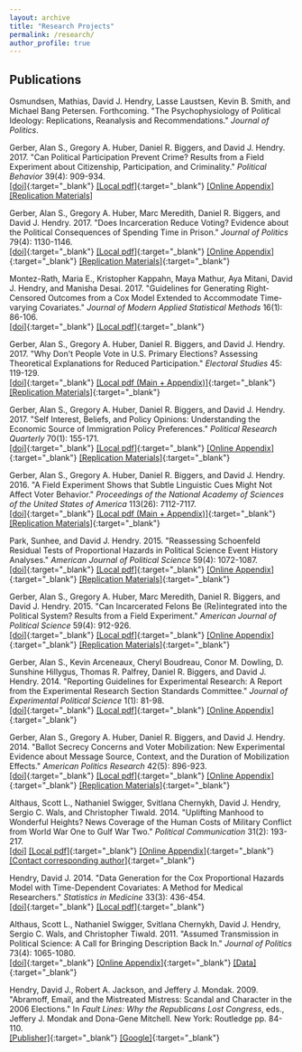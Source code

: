 ```yaml
---
layout: archive
title: "Research Projects"
permalink: /research/
author_profile: true
---
```


<h2>Publications</h2>

Osmundsen, Mathias, David J. Hendry, Lasse Laustsen, Kevin B. Smith, and Michael Bang Petersen. Forthcoming. "The Psychophysiology of Political Ideology: Replications, Reanalysis and Recommendations." <i>Journal of Politics</i>.

Gerber, Alan S., Gregory A. Huber, Daniel R. Biggers, and David J. Hendry. 2017. "Can Political Participation Prevent Crime? Results from a Field Experiment about Citizenship, Participation, and Criminality." <i>Political Behavior</i> 39(4): 909-934.<br/>[[doi]](http://dx.doi.org/10.1007/s11109-016-9385-1){:target="_blank"} [[Local pdf]](https://davidjhendry.github.io/files/GerberEtAl2017/GerberEtAl2017-CanPoliticalParticipationPreventCrime.pdf){:target="_blank"} [[Online Appendix]](https://davidjhendry.github.io/files/GerberEtAl2017/GerberEtAl2017-CanPoliticalParticipationPreventCrime-Appendix.pdf) [[Replication Materials]](https://davidjhendry.github.io/files/GerberEtAl2017/GerberEtAl2017-POBE-PublicReplicationArchive.zip)

Gerber, Alan S., Gregory A. Huber, Marc Meredith, Daniel R. Biggers, and David J. Hendry. 2017. "Does Incarceration Reduce Voting? Evidence about the Political Consequences of Spending Time in Prison." <i>Journal of Politics</i> 79(4): 1130-1146.<br/>[[doi]](http://dx.doi.org/10.1086/692670){:target="_blank"} [[Local pdf]](https://davidjhendry.github.io/files/GerberEtAl2017-DoesIncarcerationReduceVoting.pdf){:target="_blank"} [[Online Appendix]](https://davidjhendry.github.io/files/GerberEtAl2017/GerberEtAl2017-DoesIncarcerationReduceVoting-Appendix.pdf){:target="_blank"} [[Replication Materials]](https://davidjhendry.github.io/files/GerberEtAl2017/GerberEtAl2017-JOP-PublicReplicationArchive.zip){:target="_blank"}

Montez-Rath, Maria E., Kristopher Kappahn, Maya Mathur, Aya Mitani, David J. Hendry, and Manisha Desai. 2017. "Guidelines for Generating Right-Censored Outcomes from a Cox Model Extended to Accommodate Time-varying Covariates." <i>Journal of Modern Applied Statistical Methods</i> 16(1): 86-106.<br/>[[doi]](http://dx.doi.org/10.22237/jmasm/1493597100){:target="_blank"} [[Local pdf]](https://davidjhendry.github.io/files/MontezRathEtAl2017/MontezRathEtAl2017-GuidelinesForGeneratingRightCensoredOutcomes.pdf){:target="_blank"}

Gerber, Alan S., Gregory A. Huber, Daniel R. Biggers, and David J. Hendry. 2017. "Why Don't People Vote in U.S. Primary Elections? Assessing Theoretical Explanations for Reduced Participation." <i>Electoral Studies</i> 45: 119-129.<br/>[[doi]](http://dx.doi.org/10.1016/j.electstud.2016.11.003){:target="_blank"} [[Local pdf (Main + Appendix)]](https://davidjhendry.github.io/files/GerberEtAl2017/GerberEtAl2017-WhyDontPeopleVoteInPrimaries.pdf){:target="_blank"} [[Replication Materials]](https://davidjhendry.github.io/files/GerberEtAl2017/GerberEtAl2017-ES-PublicReplicationArchive.zip){:target="_blank"}

Gerber, Alan S., Gregory A. Huber, Daniel R. Biggers, and David J. Hendry. 2017. "Self Interest, Beliefs, and Policy Opinions: Understanding the Economic Source of Immigration Policy Preferences." <i>Political Research Quarterly</i> 70(1): 155-171.<br/>[[doi]](http://dx.doi.org/10.1177/1065912916684032){:target="_blank"} [[Local pdf]](https://davidjhendry.github.io/files/GerberEtAl2017/GerberEtAl2017-SelfInterestBeliefsPolicyOpinions.pdf){:target="_blank"} [[Online Appendix]](https://davidjhendry.github.io/files/GerberEtAl2017/GerberEtAl2017-SelfInterestBeliefsPolicyOpinions-Appendix.pdf){:target="_blank"} [[Replication Materials]](https://davidjhendry.github.io/files/GerberEtAl2017/GerberEtAl2017-PRQ-PublicReplicationArchive.zip){:target="_blank"}

Gerber, Alan S., Gregory A. Huber, Daniel R. Biggers, and David J. Hendry. 2016. "A Field Experiment Shows that Subtle Linguistic Cues Might Not Affect Voter Behavior." <i>Proceedings of the National Academy of Sciences of the United States of America</i> 113(26): 7112-7117.<br/>[[doi]](http://dx.doi.org/10.1073/pnas.1513727113){:target="_blank"} [[Local pdf (Main + Appendix)]](https://davidjhendry.github.io/files/GerberEtAl2016/GerberEtAl2016-SubtleLinguisticCuesMayNotAffectVoterBehavior.pdf){:target="_blank"} [[Replication Materials]](https://davidjhendry.github.io/files/GerberEtAl2016/GerberEtAl2016-PNAS-PublicReplicationArchive.zip){:target="_blank"}

Park, Sunhee, and David J. Hendry. 2015. "Reassessing Schoenfeld Residual Tests of Proportional Hazards in Political Science Event History Analyses." <i>American Journal of Political Science</i> 59(4): 1072-1087.<br/>[[doi]](http://dx.doi.org/10.1111/ajps.12176){:target="_blank"} [[Local pdf]](https://davidjhendry.github.io/files/ParkHendry2015/ParkHendry2015-ReassessingSchoenfeldTests.pdf){:target="_blank"} [[Online Appendix]](https://davidjhendry.github.io/files/ParkHendry2015/ParkHendry2015-ReassessingSchoenfeldTests-SI.pdf){:target="_blank"} [[Replication Materials]](https://davidjhendry.github.io/files/ParkHendry2015/ParkHendry2015-AJPS-PublicReplicationArchive.zip){:target="_blank"}

Gerber, Alan S., Gregory A. Huber, Marc Meredith, Daniel R. Biggers, and David J. Hendry. 2015. "Can Incarcerated Felons Be (Re)integrated into the Political System? Results from a  Field Experiment." <i>American Journal of Political Science</i> 59(4): 912-926.<br/>[[doi]](http://dx.doi.org/10.1111/ajps.12166){:target="_blank"} [[Local pdf]](https://davidjhendry.github.io/files/GerberEtAl2015/GerberEtAl2015-CanIncarceratedFelonsBeReintegrated.pdf){:target="_blank"} [[Online Appendix]](https://davidjhendry.github.io/files/GerberEtAl2015/GerberEtAl2015-CanIncarceratedFelonsBeReintegrated-Appendix.pdf){:target="_blank"} [[Replication Materials]](https://davidjhendry.github.io/files/GerberEtAl2015/GerberEtAl2015-AJPS-PublicReplicationArchive.zip){:target="_blank"}

Gerber, Alan S., Kevin Arceneaux, Cheryl Boudreau, Conor M. Dowling, D. Sunshine Hillygus, Thomas R. Palfrey, Daniel R. Biggers, and David J. Hendry. 2014. "Reporting Guidelines for Experimental Research: A Report from the Experimental Research Section Standards Committee." <i>Journal of Experimental Political Science</i> 1(1): 81-98.<br/>[[doi]](http://dx.doi.org/10.1017/xps.2014.11){:target="_blank"} [[Local pdf]](https://davidjhendry.github.io/files/GerberEtAl2014/GerberEtAl2014-ReportingStandards-Main&Appendix1.pdf){:target="_blank"} [[Online Appendix]](https://davidjhendry.github.io/files/GerberEtAl2014/GerberEtAl2014-ReportingStandards-Appendix2.pdf){:target="_blank"}

Gerber, Alan S., Gregory A. Huber, Daniel R. Biggers, and David J. Hendry. 2014. "Ballot Secrecy Concerns and Voter Mobilization: New Experimental Evidence about Message Source, Context, and the Duration of Mobilization Effects." <i>American Politics Research</i> 42(5): 896-923.<br/>[[doi]](http://dx.doi.org/10.1177/1532673X14524269){:target="_blank"} [[Local pdf]](https://davidjhendry.github.io/files/GerberEtAl2014/GerberEtAl2014-BallotSecrecy.pdf){:target="_blank"} [[Online Appendix]](https://davidjhendry.github.io/files/GerberEtAl2014/GerberEtAl2014-BallotSecrecy-Appendix.pdf){:target="_blank"} [[Replication Materials]](https://davidjhendry.github.io/files/GerberEtAl2014/GerberEtAl2014-APR-PublicReplicationArchive.zip){:target="_blank"}

Althaus, Scott L., Nathaniel Swigger, Svitlana Chernykh, David J. Hendry, Sergio C. Wals, and Christopher Tiwald. 2014. "Uplifting Manhood to Wonderful Heights? News Coverage of the Human Costs of Military Conflict from World War One to Gulf War Two." <i>Political Communication</i> 31(2): 193-217.<br/>[[doi]](http://dx.doi.org/10.1080/10584609.2014.894159) [[Local pdf]](https://davidjhendry.github.io/files/AlthausEtAl2014/AlthausEtAl2014-UpliftingManhood.pdf){:target="_blank"} [[Online Appendix]](https://davidjhendry.github.io/files/AlthausEtAl2014/AlthausEtAl2014-UpliftingManhood-Appendix.pdf){:target="_blank"} [[Contact corresponding author]](https://pol.illinois.edu/directory/profile/salthaus){:target="_blank"}

Hendry, David J. 2014. "Data Generation for the Cox Proportional Hazards Model with Time-Dependent Covariates: A Method for Medical Researchers." <i>Statistics in Medicine</i> 33(3): 436-454.<br/>[[doi]](http://dx.doi.org/10.1002/sim.5945){:target="_blank"} [[Local pdf]](https://davidjhendry.github.io/files/Hendry2014/Hendry2014-CoxDataGeneration.pdf){:target="_blank"}

Althaus, Scott L., Nathaniel Swigger, Svitlana Chernykh, David J. Hendry, Sergio C. Wals, and Christopher Tiwald. 2011. "Assumed Transmission in Political Science: A Call for Bringing Description Back In." <i>Journal of Politics</i> 73(4): 1065-1080.<br/>[[doi]](http://dx.doi.org/10.1017/S0022381611000788){:target="_blank"}
[[Online Appendix]](https://davidjhendry.github.io/files/AlthausEtAl2011/AlthausEtAl2011-AssumedTransmission-Appendix.pdf){:target="_blank"} [[Data]](https://davidjhendry.github.io/files/AlthausEtAl2011/AlthausEtAl2011-JOP-PublicReplicationArchive.zip){:target="_blank"}

Hendry, David J., Robert A. Jackson, and Jeffery J. Mondak. 2009. "Abramoff, Email, and the Mistreated Mistress: Scandal and Character in the 2006 Elections." In <i>Fault Lines: Why the Republicans Lost Congress</i>, eds., Jeffery J. Mondak and Dona-Gene Mitchell. New York: Routledge pp. 84-110.<br/>
[[Publisher]](https://www.routledge.com/Fault-Lines-Why-the-Republicans-Lost-Congress/Mondak-Mitchell/p/book/9780415993623){:target="_blank"} [[Google]](https://books.google.co.uk/books/about/Fault_Lines.html?id=vyoq5mYNlJAC&redir_esc=y){:target="_blank"}

<!--
{% if author.googlescholar %}
  You can also find my articles on <u><a href="{{author.googlescholar}}">my Google Scholar profile</a>.</u>
{% endif %}

{% include base_path %}

{% for post in site.publications reversed %}
  {% include archive-single.html %}
{% endfor %}

akjhdsf;kja; a;kdjf; a;kdsjf;alj a;ldkjf;aklj-->